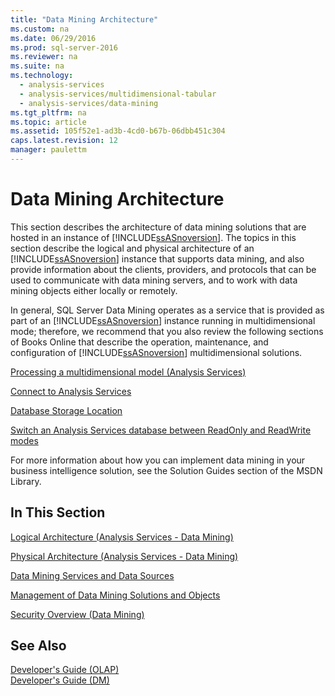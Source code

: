 ```yaml
---
title: "Data Mining Architecture"
ms.custom: na
ms.date: 06/29/2016
ms.prod: sql-server-2016
ms.reviewer: na
ms.suite: na
ms.technology: 
  - analysis-services
  - analysis-services/multidimensional-tabular
  - analysis-services/data-mining
ms.tgt_pltfrm: na
ms.topic: article
ms.assetid: 105f52e1-ad3b-4cd0-b67b-06dbb451c304
caps.latest.revision: 12
manager: paulettm
---
```

# Data Mining Architecture
This section describes the architecture of data mining solutions that are hosted in an instance of [!INCLUDE[ssASnoversion](../../Topics/TopicNameContainA/tokens/ssASnoversion_md.md)]. The topics in this section describe the logical and physical architecture of an [!INCLUDE[ssASnoversion](../../Topics/TopicNameContainA/tokens/ssASnoversion_md.md)] instance that supports data mining, and also provide information about the clients, providers, and protocols that can be used to communicate with data mining servers, and to work with data mining objects either locally or remotely.  
  
 In general, SQL Server Data Mining operates as a service that is provided as part of an [!INCLUDE[ssASnoversion](../../Topics/TopicNameContainA/tokens/ssASnoversion_md.md)] instance running in multidimensional mode; therefore, we recommend that you also review the following sections of Books Online that describe the operation, maintenance, and configuration of [!INCLUDE[ssASnoversion](../../Topics/TopicNameContainA/tokens/ssASnoversion_md.md)] multidimensional solutions.  
  
 [Processing a multidimensional model (Analysis Services)](../../Topics/TopicNameContainA/Processing-a-multidimensional-model--Analysis-Services-.md)  
  
 [Connect to Analysis Services](../../Topics/TopicNameNotContainA/Connect-to-Analysis-Services.md)  
  
 [Database Storage Location](../../Topics/TopicNameNotContainA/Database-Storage-Location.md)  
  
 [Switch an Analysis Services database between ReadOnly and ReadWrite modes](../../Topics/TopicNameNotContainA/Switch-an-Analysis-Services-database-between-ReadOnly-and-ReadWrite-modes.md)  
  
 For more information about how you can implement data mining in your business intelligence solution, see the Solution Guides section of the MSDN Library.  
  
## In This Section  
 [Logical Architecture (Analysis Services - Data Mining)](../../Topics/TopicNameNotContainA/Logical-Architecture--Analysis-Services---Data-Mining-.md)  
  
 [Physical Architecture (Analysis Services - Data Mining)](../../Topics/TopicNameNotContainA/Physical-Architecture--Analysis-Services---Data-Mining-.md)  
  
 [Data Mining Services and Data Sources](../../Topics/TopicNameNotContainA/Data-Mining-Services-and-Data-Sources.md)  
  
 [Management of Data Mining Solutions and Objects](../../Topics/TopicNameNotContainA/Management-of-Data-Mining-Solutions-and-Objects.md)  
  
 [Security Overview (Data Mining)](../../Topics/TopicNameNotContainA/Security-Overview--Data-Mining-.md)  
  
## See Also  
 [Developer's Guide (OLAP)](assetId:///871a6d98-85bf-4200-8343-137543029512)   
 [Developer's Guide (DM)](assetId:///9fd77b16-0b89-44ce-bcf1-7c04b62499da)